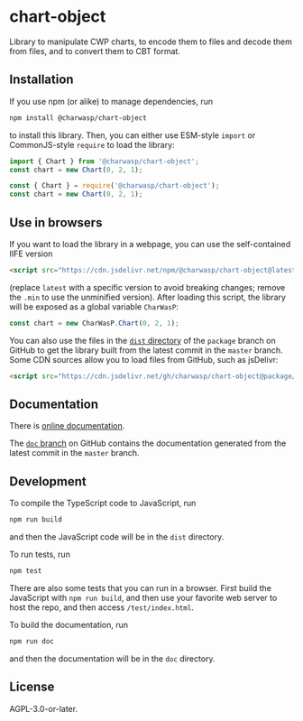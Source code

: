 # chart-object

Library to manipulate CWP charts, to encode them to files and decode them from files,
and to convert them to CBT format.

## Installation

If you use npm (or alike) to manage dependencies, run

```bash
npm install @charwasp/chart-object
```

to install this library.
Then, you can either use ESM-style `import` or CommonJS-style `require` to load the library:

```javascript
import { Chart } from '@charwasp/chart-object';
const chart = new Chart(0, 2, 1);
```

```javascript
const { Chart } = require('@charwasp/chart-object');
const chart = new Chart(0, 2, 1);
```

## Use in browsers

If you want to load the library in a webpage, you can use the self-contained IIFE version

```html
<script src="https://cdn.jsdelivr.net/npm/@charwasp/chart-object@latest/dist/index.iife.min.js"></script>
```

(replace `latest` with a specific version to avoid breaking changes;
remove the `.min` to use the unminified version).
After loading this script, the library will be exposed as a global variable `CharWasP`:

```javascript
const chart = new CharWasP.Chart(0, 2, 1);
```

You can also use the files in the
[`dist` directory](https://github.com/charwasp/chart-object/tree/package/dist) of the
`package` branch on GitHub to get the library built from the latest commit in the `master` branch.
Some CDN sources allow you to load files from GitHub, such as jsDelivr:

```html
<script src="https://cdn.jsdelivr.net/gh/charwasp/chart-object@package/dist/index.iife.min.js"></script>
```

## Documentation

There is
[online documentation](https://charwasp.github.io/doc/chart-object).

The [`doc` branch](https://github.com/charwasp/chart-object/tree/doc)
on GitHub contains the documentation generated from the latest commit in the `master` branch.

## Development

To compile the TypeScript code to JavaScript, run

```bash
npm run build
```

and then the JavaScript code will be in the `dist` directory.

To run tests, run

```bash
npm test
```

There are also some tests that you can run in a browser.
First build the JavaScript with `npm run build`, and then
use your favorite web server to host the repo, and then access `/test/index.html`.

To build the documentation, run

```bash
npm run doc
```

and then the documentation will be in the `doc` directory.

## License

AGPL-3.0-or-later.
